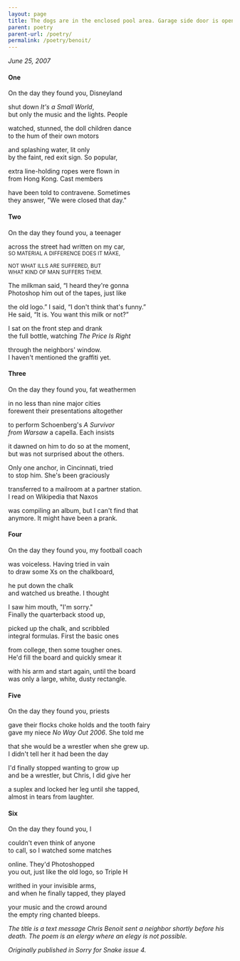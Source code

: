 ```yaml
---
layout: page
title: The dogs are in the enclosed pool area. Garage side door is open. 
parent: poetry
parent-url: /poetry/
permalink: /poetry/benoit/
---
```


*June 25, 2007*


#### One ####

On the day they found you, Disneyland 

shut down *It's a Small World*,  
but only the music and the lights. People 

watched, stunned, the doll children dance  
to the hum of their own motors 

and splashing water, lit only  
by the faint, red exit sign. So popular, 

extra line-holding ropes were flown in  
from Hong Kong. Cast members 

have been told to contravene. Sometimes  
they answer, "We were closed that day."



#### Two ####

On the day they found you, a teenager 

across the street had written on my car,  
<small>SO MATERIAL A DIFFERENCE DOES IT MAKE,</small>

<small>NOT WHAT ILLS ARE SUFFERED, BUT  
WHAT KIND OF MAN SUFFERS THEM.  </small>

The milkman said, “I heard they're gonna  
Photoshop him out of the tapes, just like

the old logo.” I said, “I don't think that's funny.”  
He said, “It is. You want this milk or not?” 

I sat on the front step and drank  
the full bottle, watching *The Price Is Right*

through the neighbors' window.  
I haven't mentioned the graffiti yet. 


#### Three ####

On the day they found you, fat weathermen 

in no less than nine major cities  
forewent their presentations altogether 

to perform Schoenberg's *A Survivor*  
*from Warsaw* a capella. Each insists 

it dawned on him to do so at the moment,  
but was not surprised about the others. 

Only one anchor, in Cincinnati, tried  
to stop him. She's been graciously 

transferred to a mailroom at a partner station.  
I read on Wikipedia that Naxos 

was compiling an album, but I can't find that  
anymore. It might have been a prank. 


#### Four ####

On the day they found you, my football coach 

was voiceless. Having tried in vain  
to draw some Xs on the chalkboard, 

he put down the chalk  
and watched us breathe. I thought 

I saw him mouth, "I'm sorry."  
Finally the quarterback stood up, 

picked up the chalk, and scribbled  
integral formulas. First the basic ones 

from college, then some tougher ones.  
He'd fill the board and quickly smear it 

with his arm and start again, until the board  
was only a large, white, dusty rectangle. 


#### Five ####

On the day they found you, priests 

gave their flocks choke holds and the tooth fairy  
gave my niece *No Way Out 2006*. She told me 

that she would be a wrestler when she grew up.  
I didn't tell her it had been the day 

I'd finally stopped wanting to grow up  
and be a wrestler, but Chris, I did give her 

a suplex and locked her leg until she tapped,  
almost in tears from laughter. 


#### Six ####

On the day they found you, I 

couldn't even think of anyone  
to call, so I watched some matches 

online. They'd Photoshopped  
you out, just like the old logo, so Triple H 

writhed in your invisible arms,  
and when he finally tapped, they played 

your music and the crowd around  
the empty ring chanted bleeps. 


*The title is a text message Chris Benoit sent a neighbor shortly before his death. The poem is an elergy where an elegy is not possible.*

*Originally published in Sorry for Snake issue 4.*
